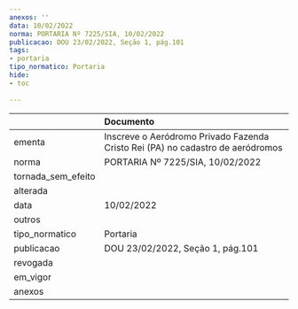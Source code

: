 ```yaml
---
anexos: ''
data: 10/02/2022
norma: PORTARIA Nº 7225/SIA, 10/02/2022
publicacao: DOU 23/02/2022, Seção 1, pág.101
tags:
- portaria
tipo_normatico: Portaria
hide: 
- toc 
 
---
```


|                    | Documento                                                                      |
|:-------------------|:-------------------------------------------------------------------------------|
| ementa             | Inscreve o Aeródromo Privado Fazenda Cristo Rei (PA) no cadastro de aeródromos |
| norma              | PORTARIA Nº 7225/SIA, 10/02/2022                                               |
| tornada_sem_efeito |                                                                                |
| alterada           |                                                                                |
| data               | 10/02/2022                                                                     |
| outros             |                                                                                |
| tipo_normatico     | Portaria                                                                       |
| publicacao         | DOU 23/02/2022, Seção 1, pág.101                                               |
| revogada           |                                                                                |
| em_vigor           |                                                                                |
| anexos             |                                                                                |